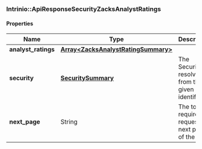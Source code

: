 

[//]: # (CLASS:Intrinio::ApiResponseSecurityZacksAnalystRatings)

[//]: # (KIND:object)

### Intrinio::ApiResponseSecurityZacksAnalystRatings

#### Properties

[//]: # (START_DEFINITION)

Name | Type | Description
------------ | ------------- | -------------
**analyst_ratings** | [**Array&lt;ZacksAnalystRatingSummary&gt;**](ZacksAnalystRatingSummary.md) |  &nbsp;
**security** | [**SecuritySummary**](SecuritySummary.md) | The Security resolved from the given identifier &nbsp;
**next_page** | String | The token required to request the next page of the data &nbsp;

[//]: # (END_DEFINITION)


[//]: # (CONTAINED_CLASS:Intrinio::ZacksAnalystRatingSummary)


[//]: # (CONTAINED_CLASS:Intrinio::SecuritySummary)



